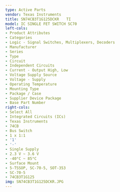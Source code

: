 ```yaml
---
type: Active Parts
vendor: Texas Instruments
title: SN74CB3T1G125DCKR　　TI
model: IC SINGLE FET SWITCH SC70
left-cols:
- Product Attributes
- Categories
- Logic - Signal Switches, Multiplexers, Decoders
- Manufacturer
- Series
- Type
- Circuit
- Independent Circuits
- Current - Output High, Low
- Voltage Supply Source
- Voltage - Supply
- Operating Temperature
- Mounting Type
- Package / Case
- Supplier Device Package
- Base Part Number
right-cols:
- Select All
- Integrated Circuits (ICs)
- Texas Instruments
- 74CB
- Bus Switch
- 1 x 1:1
- '1'
- '-'
- Single Supply
- 2.3 V ~ 3.6 V
- -40°C ~ 85°C
- Surface Mount
- 5-TSSOP, SC-70-5, SOT-353
- SC-70-5
- 74CB3T1G125
img: SN74CB3T1G125DCKR.JPG
---
```

